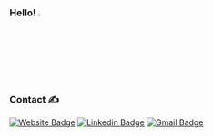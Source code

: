 ### Hello! <img src="https://raw.githubusercontent.com/aemmadi/aemmadi/master/wave.gif" width="3%">

### Contact ✍️

[![Website Badge](https://img.shields.io/badge/-richvaughan.co.uk-3a4660?style=flat&logo=apple-music&logoColor=white&link=https://www.richvaughan.co.uk)](https://www.richvaughan.co.uk) [![Linkedin Badge](https://img.shields.io/badge/-rich--vaughan-0077B5?style=flat&logo=Linkedin&logoColor=white&link=https://www.linkedin.com/in/rich-vaughan/)](https://www.linkedin.com/in/rich-vaughan/) [![Gmail Badge](https://img.shields.io/badge/-richard.vaughan16@btinternet.com-d14836?style=flat&logo=Gmail&logoColor=white&link=mailto:richard.vaughan16@btinternet.com)](mailto:richard.vaughan16@btinternet.com)

<!---
```java
public class RichVaughan {

  Map<String, String> aboutme = new HashMap<String, String>(){
	  {
	    put("name","Rich Vaughan");
	    put("occupation","Associate Software Developer");
	    put("certifications", "AWS Developer Associate");
	    put("freetime","🎵, 🎸, 👨‍💻, and 🎿");
	  }
  };
}
```
-->
